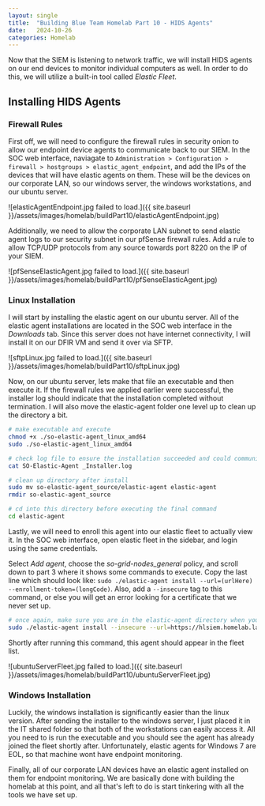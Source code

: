 ```yaml
---
layout: single
title:  "Building Blue Team Homelab Part 10 - HIDS Agents"
date:   2024-10-26
categories: Homelab
---
```


Now that the SIEM is listening to network traffic, we will install HIDS agents on our end devices to monitor individual computers as well. In order to do this, we will utilize a built-in tool called *Elastic Fleet*.

## Installing HIDS Agents
### Firewall Rules
First off, we will need to configure the firewall rules in security onion to allow our endpoint device agents to communicate back to our SIEM. In the SOC web interface, naviagate to ```Administration > Configuration > firewall > hostgroups > elastic_agent_endpoint```, and add the IPs of the devices that will have elastic agents on them. These will be the devices on our corporate LAN, so our windows server, the windows workstations, and our ubuntu server.

![elasticAgentEndpoint.jpg failed to load.]({{ site.baseurl }}/assets/images/homelab/buildPart10/elasticAgentEndpoint.jpg)

Additionally, we need to allow the corporate LAN subnet to send elastic agent logs to our security subnet in our pfSense firewall rules. Add a rule to allow TCP/UDP protocols from any source towards port 8220 on the IP of your SIEM.

![pfSenseElasticAgent.jpg failed to load.]({{ site.baseurl }}/assets/images/homelab/buildPart10/pfSenseElasticAgent.jpg)

### Linux Installation
I will start by installing the elastic agent on our ubuntu server. All of the elastic agent installations are located in the SOC web interface in the *Downloads* tab. Since this server does not have internet connectivity, I will install it on our DFIR VM and send it over via SFTP. 

![sftpLinux.jpg failed to load.]({{ site.baseurl }}/assets/images/homelab/buildPart10/sftpLinux.jpg)

Now, on our ubuntu server, lets make that file an executable and then execute it. If the firewall rules we applied earlier were successful, the installer log should indicate that the installation completed without termination. I will also move the elastic-agent folder one level up to clean up the directory a bit.

``` bash
# make executable and execute
chmod +x ./so-elastic-agent_linux_amd64
sudo ./so-elastic-agent_linux_amd64

# check log file to ensure the installation succeeded and could communicate to SIEM
cat SO-Elastic-Agent _Installer.log

# clean up directory after install
sudo mv so-elastic-agent_source/elastic-agent elastic-agent
rmdir so-elastic-agent_source

# cd into this directory before executing the final command
cd elastic-agent
```

Lastly, we will need to enroll this agent into our elastic fleet to actually view it. In the SOC web interface, open elastic fleet in the sidebar, and login using the same credentials. 

Select *Add agent*, choose the *so-grid-nodes_general* policy, and scroll down to part 3 where it shows some commands to execute. Copy the last line which should look like: ```sudo ./elastic-agent install --url=(urlHere) --enrollment-token=(longCode)```. Also, add a ```--insecure``` tag to this command, or else you will get an error looking for a certificate that we never set up.

``` bash
# once again, make sure you are in the elastic-agent directory when you run this command
sudo ./elastic-agent install --insecure --url=https://hlsiem.homelab.lan:8220 --enrollment-token=UE50WHdaSUJ4blphZUdJUFZ1cXk6OFJkanVMS19TbFdWN0N2QWI3RzlUdw==
```

Shortly after running this command, this agent should appear in the fleet list.

![ubuntuServerFleet.jpg failed to load.]({{ site.baseurl }}/assets/images/homelab/buildPart10/ubuntuServerFleet.jpg)

### Windows Installation
Luckily, the windows installation is significantly easier than the linux version. After sending the installer to the windows server, I just placed it in the IT shared folder so that both of the workstations can easily access it. All you need to is run the executable and you should see the agent has already joined the fleet shortly after. Unfortunately, elastic agents for Windows 7 are EOL, so that machine wont have endpoint monitoring.

Finally, all of our corporate LAN devices have an elastic agent installed on them for endpoint monitoring. We are basically done with building the homelab at this point, and all that's left to do is start tinkering with all the tools we have set up.
